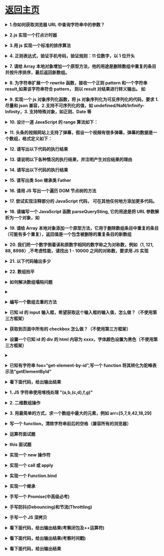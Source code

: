 # [返回主页](https://github.com/yisainan/web-interview/blob/master/README.md)

<b><details><summary>1.你如何获取浏览器 URL 中查询字符串中的参数？</summary></b>

方法一：(基础版)

```js
function getQueryString() {
  var sHref = window.location.href;
  var args = sHref.split("?");
  if (args[0] == sHref) {
    // 没有参数，直接返回空即可
    return "";
  }
  var arr = args[1].split("&");
  var obj = {};
  for (var i = 0; i < arr.length; i++) {
    var arg = arr[i].split("=");
    obj[arg[0]] = arg[1];
  }
  return obj;
}
var href = getQueryString();
console.log(href["categoryId"]);
```

方法二：(正则版,URL 存在#则不适用)

```js
function getQueryString(name) {
  var reg = new RegExp("(^|&)" + name + "=([^&]*)(&|$)");
  var r = window.location.search.substr(1).match(reg);
  if (r != null) return unescape(r[2]);
  return null;
}
console.log(getQueryString("categoryId"));
```

方法三：(正则升级版)

```js
function getQueryString(name) {
  // 未传参，返回空
  if (!name) return null;
  // 查询参数：先通过search取值，如果取不到就通过hash来取
  var after = window.location.search;
  after = after.substr(1) || window.location.hash.split("?")[1];
  // 地址栏URL没有查询参数，返回空
  if (!after) return null;
  // 如果查询参数中没有"name"，返回空
  if (after.indexOf(name) === -1) return null;
  var reg = new RegExp("(^|&)" + name + "=([^&]*)(&|$)");
  // 当地址栏参数存在中文时，需要解码，不然会乱码
  var r = decodeURI(after).match(reg);
  // 如果url中"name"没有值，返回空
  if (!r) return null;
  return r[2];
}
console.log(getQueryString("categoryId"));
```

</details>

<b><details><summary>2.js 实现一个打点计时器</summary></b>

问题描述：

1、从 start 到 end（包含 start 和 end），每隔 100 毫秒 console.log 一个数字，每次数字增幅 1
2、返回的对象中需要包含一个 cancel 方法，用于停止定时操作
3、第一个数需要立即输出

```js
// 实现法一（setTimeout()方法）：

function count(start, end) {
  if (start <= end) {
    console.log(start++);
    st = setTimeout(function() {
      count(start, end);
    }, 100);
  }
  return {
    cancel: function() {
      clearTimeout(st);
    }
  };
}
count(1, 10);

// 实现法二（setInterval()方法）：

function count(start, end) {
  console.log(start++);
  var timer = setInterval(function() {
    if (start <= end) {
      console.log(start++);
    }
  }, 100);
  return {
    cancel: function() {
      clearInterval(timer);
    }
  };
}
count(1, 10);
```

知识点：
setTimeout()方法用于在指定的毫秒数后调用函数或计算表达式。
语法：setTimeout(code, millisec)
注意：setTimeout() 只执行 code 一次。如果要多次调用，请使用 setInterval() 或者让 code 自身再次调用 setTimeout()。

setInterval() 方法可按照指定的周期（以毫秒计）来调用函数或计算表达式。
语法：setInterval(code ,millisec[,"lang"])
setInterval() 方法会不停地调用函数，直到 clearInterval() 被调用或窗口被关闭。由 setInterval() 返回的 ID 值可用作 clearInterval() 方法的参数。

</details>

<b><details><summary>3.用 js 实现一个标准的排序算法</summary></b>

一.冒泡排序

```js
function BubbleSort(array) {
  var length = array.length;
  for (var i = length - 1; i > 0; i--) {
    //用于缩小范围
    for (var j = 0; j < i; j++) {
      //在范围内进行冒泡，在此范围内最大的一个将冒到最后面
      if (array[j] > array[j + 1]) {
        var temp = array[j];
        array[j] = array[j + 1];
        array[j + 1] = temp;
      }
    }
    console.log(array);
    console.log("-----------------------------");
  }
  return array;
}

var arr = [10, 9, 8, 7, 7, 6, 5, 11, 3];
var result = BubbleSort(arr);
console.log(result);
/*
[ 9, 8, 7, 7, 6, 5, 10, 3, 11 ]
-----------------------------
[ 8, 7, 7, 6, 5, 9, 3, 10, 11 ]
-----------------------------
[ 7, 7, 6, 5, 8, 3, 9, 10, 11 ]
-----------------------------
[ 7, 6, 5, 7, 3, 8, 9, 10, 11 ]
-----------------------------
[ 6, 5, 7, 3, 7, 8, 9, 10, 11 ]
-----------------------------
[ 5, 6, 3, 7, 7, 8, 9, 10, 11 ]
-----------------------------
[ 5, 3, 6, 7, 7, 8, 9, 10, 11 ]
-----------------------------
[ 3, 5, 6, 7, 7, 8, 9, 10, 11 ]
-----------------------------
[ 3, 5, 6, 7, 7, 8, 9, 10, 11 ]
*/
```

二.选择排序

```js
function SelectionSort(array) {
  var length = array.length;
  for (var i = 0; i < length; i++) {
    //缩小选择的范围
    var min = array[i]; //假定范围内第一个为最小值
    var index = i; //记录最小值的下标
    for (var j = i + 1; j < length; j++) {
      //在范围内选取最小值
      if (array[j] < min) {
        min = array[j];
        index = j;
      }
    }
    if (index != i) {
      //把范围内最小值交换到范围内第一个
      var temp = array[i];
      array[i] = array[index];
      array[index] = temp;
    }
    console.log(array);
    console.log("---------------------");
  }
  return array;
}

var arr = [1, 10, 100, 90, 65, 5, 4, 10, 2, 4];
var result = SelectionSort(arr);
console.log(result);
/*
[ 1, 10, 100, 90, 65, 5, 4, 10, 2, 4 ]
---------------------
[ 1, 2, 100, 90, 65, 5, 4, 10, 10, 4 ]
---------------------
[ 1, 2, 4, 90, 65, 5, 100, 10, 10, 4 ]
---------------------
[ 1, 2, 4, 4, 65, 5, 100, 10, 10, 90 ]
---------------------
[ 1, 2, 4, 4, 5, 65, 100, 10, 10, 90 ]
---------------------
[ 1, 2, 4, 4, 5, 10, 100, 65, 10, 90 ]
---------------------
[ 1, 2, 4, 4, 5, 10, 10, 65, 100, 90 ]
---------------------
[ 1, 2, 4, 4, 5, 10, 10, 65, 100, 90 ]
---------------------
[ 1, 2, 4, 4, 5, 10, 10, 65, 90, 100 ]
---------------------
[ 1, 2, 4, 4, 5, 10, 10, 65, 90, 100 ]
---------------------
[ 1, 2, 4, 4, 5, 10, 10, 65, 90, 100 ]
*/
```

三.插入排序

```js
function InsertionSort(array) {
  var length = array.length;
  for (var i = 0; i < length - 1; i++) {
    //i代表已经排序好的序列最后一项下标
    var insert = array[i + 1];
    var index = i + 1; //记录要被插入的下标
    for (var j = i; j >= 0; j--) {
      if (insert < array[j]) {
        //要插入的项比它小，往后移动
        array[j + 1] = array[j];
        index = j;
      }
    }
    array[index] = insert;
    console.log(array);
    console.log("-----------------------");
  }
  return array;
}

var arr = [100, 90, 80, 62, 80, 8, 1, 2, 39];
var result = InsertionSort(arr);
console.log(result);
/*
[ 90, 100, 80, 62, 80, 8, 1, 2, 39 ]
-----------------------
[ 80, 90, 100, 62, 80, 8, 1, 2, 39 ]
-----------------------
[ 62, 80, 90, 100, 80, 8, 1, 2, 39 ]
-----------------------
[ 62, 80, 80, 90, 100, 8, 1, 2, 39 ]
-----------------------
[ 8, 62, 80, 80, 90, 100, 1, 2, 39 ]
-----------------------
[ 1, 8, 62, 80, 80, 90, 100, 2, 39 ]
-----------------------
[ 1, 2, 8, 62, 80, 80, 90, 100, 39 ]
-----------------------
[ 1, 2, 8, 39, 62, 80, 80, 90, 100 ]
-----------------------
[ 1, 2, 8, 39, 62, 80, 80, 90, 100 ]
*/
```

四.希尔排序
五.归并排序
六.快速排序

</details>

<b><details><summary>4. 正则表达式，验证手机号码，验证规则：11 位数字，以 1 位开头</summary></b>

```js
checkphonenumber(number) {
	if (number == null || number.length != 11) {
		return false
	} else {
		// 移动号段正则表达式
		var pat1 = '^((13[4-9])|(147)|(15[0-2,7-9])|(178)|(18[2-4,7-8]))\\d{8}|(1705)\\d{7}$';
		// 联通号段正则表达式
		var pat2 = '^((13[0-2])|(145)|(15[5-6])|(176)|(18[5,6]))\\d{8}|(1709)\\d{7}$';
		// 电信号段正则表达式
		var pat3 = '^((133)|(153)|(177)|(18[0,1,9])|(149))\\d{8}$';
		// 虚拟运营商正则表达式
		var pat4 = '^((170))\\d{8}|(1718)|(1719)\\d{7}$';
		if (!part1.test(number)) {
			return false
		}
		if (!part2.test(number)) {
			return false
		}
		if (!part3.test(number)) {
			return false
		}
		if (!part4.test(number)) {
			return false
		}
	}
	return true
}
```

</details>

<b><details><summary>7. 请给 Array 本地对象增加一个原型方法，他的用途是删除数组中重复的条目并按升序排序，最后返回新数组。</summary></b>

```js
Array.prototype.distinct = function() {
  var ret = [];
  for (var i = 0; i < this.length; i++) {
    for (var j = i + 1; j < this.length; ) {
      if (this[i] === this[j]) {
        ret.push(this.splice(j, 1)[0]);
      } else {
        j++;
      }
    }
  }
  return ret;
};
console.log(["a", "b", "c", "d", "b", "a", "e"].distinct()); // ["a", "b"]
```

</details>

<b><details><summary>8. 为字符串扩展一个 rewrite 函数，接收一个正则 pattern 和一个字符串 result,如果该字符串符合 pattern， 则以 result 对结果进行转义输出。 如</summary></b>

```js
"/foo".rewrite(/^\/foo/, "/bar");
"u1234".rewrite(/^\/u(\d+)/, "/user/$1");
"/i".rewrite(/^\o/, "/ooo");
```

</details>

<b><details><summary>9. 实现一个 js 对象序列化函数，将 js 对象序列化为可反序列化的代码，要求 1.尽量和 json 兼容，2.支持不可序列化的值，如 undefined/NaN/Infinify-Infinity，3. 支持特殊对象，如正则、Date 等</summary></b>

```js
serialize({});
serialize({ a: "b" });
serialize({ a: 0 / 0 });
serialize({ a: /foo/ });
```

</details>

<b><details><summary>10. 设计一道 JavaScript 的 range 算法如下：</summary></b>

range(1, 10, 3) 返回 [1, 4, 7, 10];
range('A', 'F', 2) 返回 ['A', 'C', 'E']
// 请使用 JavaScript 语言实现该功能（可以使用 ES6）

</details>

<b><details><summary>11. 头条的视频网站上支持了弹幕，假设一个视频有很多弹幕，弹幕的数据是一个数组，格式定义如下：</summary></b>

```

[
    {
        time: Number,
        content: String
    },
    {
        time: Number,
        content: String
    }...
]
(其中 time 表示时间，content表示弹幕内容)，那么如何快速定位到某个时间点的弹幕，请编码实现（不使用数组的 sort 方法）

```

</details>

<b><details><summary>12. 请写出以下代码的执行结果</summary></b>

```
(function() {
    fn();
    var fn = function() {
        alert(1);
    }
    fn();
    function fn() {
        alert(2)
    }
})()
```

</details>

<b><details><summary>13. 请说明以下各种情况的执行结果，并注明产生对应结果的理由</summary></b>

```
function doSomething() {
    alert(this);
}

a) element.onclick = doSomething, 点击 element 元素后
b) element.onclick = function() doSomething(){}, 点击 element 元素后
c) 直接执行 doSomething()
```

</details>

<b><details><summary>14. 请写出以下代码的执行结果</summary></b>

```
var obj = {};
var events = { m1: "clicked", m2: "changed"};
for(e in events) {
    obj[e] = function() {
        alert(events[e])
    }
}

alert(obj.m1 == obj.m2);
obj.m1();
obj.m2();
```

</details>

<b><details><summary>15. 请写出类 Son 继承类 Father</summary></b>
function Father() {}
function Son() {}

</details>

<b><details><summary>16. 请用 JS 写出一个遍历 DOM 节点树的方法</summary></b>

</details>

<b><details><summary>17. 尝试实现注释部分的 JavaScript 代码， 可在其他任何地方添加更多代码。</summary></b>

```
var Obj = function(msg) {
    this.msg = msg;
    this.shout = function () {
        alert(this.msg)
    }
    this.waitAndShout = function() {
        // 隔五秒钟后执行上面的 shout 方法
    }
}
```

</details>

<b><details><summary>18. 请编写一个 JavaScript 函数 parseQuerySting, 它的用途是把 URL 参数解析为一个对象，如</summary></b>

```
var url = "http://www.58.com/index.aspx?key0=0&key1=1&key2=2..."
var obj = parseQuerySting(url);
alert(obj.key0) // 输出 0
```

</details>

<b><details><summary>19. 请给 Array 本地对象添加一个原型方法，它用于删除数组条目中重复的条目（可能有多个重复），返回值是一个包含被删除的重复条目的新数组</summary></b>

</details>

<b><details><summary>20. 我们把一个数字倒着读和原数字相同的数字称之为对称数，例如（1, 121, 88, 8998）,不考虑性能，请找出 1 - 10000 之间的对称数，要求用 JS 实现</summary></b>

</details>

<b><details><summary>21. 以下代码输出多少</summary></b>

```js
var name = "world";
(function () {
    if (typeof name === "undefined") {
        var name = "jack";
        console.log("Hi!" + name);
    } else {
        console.log("Hello," + name)
    }
})()

==> Hi!jack

var name = "world";
(function (name) {
    if (typeof name === "undefined") {
        var name = "jack";
        console.log("Hi!" + name);
    } else {
        console.log("Hello," + name)
    }
})(name)

==> Hello,world
```

</details>

<b><details><summary>22. 数组拍平</summary></b>

</details>

<b><details><summary>如何解决数组塌陷问题</summary></b>

```js
// 1 使用i--
for (var i = 0; i < arr.length; i++) {
  if (arr[i] === 4) {
    arr.splice(i, 1);
    i--;
  }
}
console.log(arr);

// 2 从数组的末尾一项开始遍历
for (var i = arr.length; i >= 0; i--) {
  if (arr[i] === 4) {
    arr.splice(i, 1);
  }
}
console.log(arr);
```

</details>

<b><details><summary></summary></b>

```js
function fun(n, o) {
  console.log(o);
  return {
    fun: function(m) {
      return fun(m, n);
    }
  };
}
//    var a = fun(0);
//    a.fun(1)
//    a.fun(2)
//    a.fun(3)

// 打印
// undefined 0 0 0

//    var b = fun(0).fun(1).fun(2).fun(3)
// 打印 undefined 0 1 2

var c = fun(0).fun(1);
c.fun(2);
c.fun(3);
// 打印
// undefined 0 1 1
```

</details>

<b><details><summary>编写一个数组去重的方法</summary></b>

</details>

<b><details><summary>已知 id 的 input 输入框，希望获取这个输入框的输入值，怎么做？（不使用第三方框架）</summary></b>

document.getElementById('id').value

</details>

<b><details><summary>获取到页面中所有的 checkbox 怎么做？（不使用第三方框架）</summary></b>

var domList = document.getElementsByTagName('input')
var ckList = []; // 返回的所有的 checkbox
var len = domList.length
for (var i = 0; i < len; i++) {
if (domList[i].type == 'checkbox') {
ckList.push(domList[i])
}
}

</details>

<b><details><summary>设置一个已知 id 的 div 的 html 内容为 xxxx，字体颜色设置为黑色（不使用第三方框架）</summary></b>

```
var dom = document.getElementById('id');
dom.innerHTML = 'xxxx';
dom.style.color = '#000'; // 'black'
```

</details>

<b><details><summary></summary></b>

2 == true
[] == false
[] == ![]

</details>

<b><details><summary>已知有字符串 foo=“get-element-by-id”,写一个 function 将其转化为驼峰表示法“getElementById”</summary></b>

```js
var string = "get-element-by-id";

function combo(msg) {
  var arr = msg.split("-"); //split("-")以-为分隔符截取字符串，返回数组
  for (var i = 1; i < arr.length; i++) {
    arr[i] = arr[i].charAt(0).toUpperCase() + arr[i].slice(1);
  }
  msg = arr.join(""); //join()返回字符串
  return msg;
}
console.log(combo(string));
```

</details>

<b><details><summary>看下面代码，给出输出结果</summary></b>

```js
for (var i = 1; i <= 3; i++) {
  setTimeout(() => {
    console.log(i);
  }, 0);
}
// 4 4 4
```

如何输出 1 2 3

立即执行函数

```js
for (var i = 1; i <= 3; i++) {
  setTimeout(
    (i => {
      console.log(i);
    })(i),
    0
  );
}
```

闭包

```js
for (var i = 1; i <= 3; i++) {
  setTimeout(
    (() => {
      var j = i;
      return function() {
        console.log(j);
      };
    })(),
    0
  );
}
```

</details>

<b><details><summary>1. JS 字符串使用堆栈处理 "(a,b,(c,d),f,g)"</summary></b>

</details>

<b><details><summary>2. 二维数组操作</summary></b>

</details>

<b><details><summary>3. 用最简单的方式，求一个数组中最大的元素，例如 arr=[5,7,9,42,18,29]</summary></b>

```js
var a = [1, 2, 3, 5];
alert(Math.max.apply(null, a)); //最大值
alert(Math.min.apply(null, a)); //最小值
```

</details>

<b><details><summary>写一个 function，清除字符串前后的空格（兼容所有的浏览器）</summary></b>

```js
//重写trim方法
if (!String.prototype.trim) {
  String.prototype.trim = function() {
    return this.replace(/^\s+/, "").replace(/\s+$/, "");
  };
}
```

</details>

<b><details><summary>运算符面试题</summary></b>

```js
var a = 10,
  b = 20,
  c = 30;
++a;
a++;
e = ++a + ++b + c++ + a++;
console.log(e); // 77
```

</details>

<b><details><summary>this 面试题</summary></b>

```
 this指向了谁？
 看函数在执行的时候是如何调用的，
 1 如果这个函数是用普通函数调用模式来进行调用，它内部的this指向了window
 2如果一个函数在调用的时候是通过对象方法模式来进行调用，则它内部的this就是我们的对象
 3 如果一个函数在调用的时候通过构造函数模式调用，则它内部的this指向了生成的实例
 4 如果这个函数是通过方法借用模式调用，则这个函数内部的this就是我们手动指定this。
```

```js
//#1题
function Fn() {
  console.log(this);
}
Fn(); //window 普通函数调用模式
new Fn(); //{}  构造函数调用模式
Fn.apply(Fn); // Fn的函数体   方法借用模式

//#2题
var o = {
  f: function() {
    console.log(this);
  },
  2: function() {
    console.log(this);
    console.log(this.__proto__ === o[2].prototype);
  }
};
o.f(); //o   对象调用模式
o[2](); //o  对象调用模式
new o[2](); //存疑，存在着优先级的问题 {}  通过构造函数模式进行调用
o.f.call([1, 2]); //[1,2]   call方法进行方法借用。
o[2].call([1, 2, 3, 4]); // [1,2,3,4]  call方法进行方法借用

//#3题
var name = "out";
var obj = {
  name: "in",
  prop: {
    name: "inside",
    getName: function() {
      return this.name;
    }
  }
};

console.log(obj.prop.getName()); //对象调用模式来进行调用  obj.prop.name  'inside'
var test = obj.prop.getName; // 把test这个变量指向了obj.prop.getName所在的内存地址。
console.log(test()); //普通函数模式来进行调用  window 'out'
console.log(obj.prop.getName.apply(window)); //方法借用模式  'out'
console.log(obj.prop.getName.apply(this)); //方法借用模式  'out'
console.log(this === window); //true

//#4题
var length = 10;
function fn() {
  console.log(this.length);
}
var obj = {
  length: 5,
  method: function(f) {
    console.log(this);
    f(); // f在调用的时候是什么调用模式？普通函数调用模式  window.length  10
    arguments[0](); // 通过什么模式来进行调用的。执行之前有[]和.就是对象调用模式。
    //arguments是一个类数组，也就是一个对象，就是通过arguments来进行调用的
    //arguments.length实参的数量。实参长度是1
    //通过arguments对象进行调用，因此函数内部的this是  arguments
    // 如果一个函数在调用的时候它前面有call和apply那么就肯定是方法借用模式调用
    arguments[0].call(this);
    // 调用method方法是通过obj.method 因此在这里的this就是 obj
    //通过call方法把fn内的this指向了obj
    // 输出obj.length  5
  }
};
obj.method(fn);

//#5题
function Foo() {
  getName = function() {
    console.log(1);
  };
  return this;
}
Foo.getName = function() {
  console.log(2);
};
Foo.prototype.getName = function() {
  console.log(3);
};
var getName = function() {
  console.log(4);
};
function getName() {
  console.log(5);
}
//请写出以下输出结果：
Foo.getName(); //2
getName(); //4
Foo().getName(); //1
getName(); //1
new Foo.getName(); //2
new Foo().getName(); //3
new new Foo().getName(); //3
// new Foo()创建了一个构造函数，然后这个函数再去访问getName这个函数，
//对它进行调用
/*console.log(new Foo().getName)*/
/*var o = new new Foo().getName(); //
    console.log(o.__proto__===Foo.prototype.getName.prototype)*/
//用new Foo创建出来了一个实例，然后这个实例去访问 (new Foo().getName)

/*console.log(new new Foo().getName())

    console.log(new Foo().getName())*/

/*function Foo() {
        getName = function () {
            console.log(1);
        };
        return this;
    }
    var getName;
    Foo.getName = function () {
        console.log(2);
    };
    Foo.prototype.getName = function () {
        console.log(3);
    };
    getName = function () {
        console.log(4);
    };
    //请写出以下输出结果：
    Foo.getName();// 2
    getName();//4
/!*    Foo().getName();//!*!/
    window.getName()//1
    getName();//1
  /!*  var o = new Foo.getName();//2
    console.log(o);// {}
    console.log(o.__proto__===Foo.getName.prototype)//true*!/
    new Foo.getName();// 2
    new Foo().getName();//
    new new Foo().getName();*/

//#6题
var obj = {
  fn: function() {
    console.log(this);
  }
};
obj.fn(); //obj
var f = obj.fn;
f(); //window
console.log(f === obj.fn); // true

// f和obj.fn是同一个函数，但是他们在调用的时候使用的函数调用模式不同，因此，它们内部的this指向也就不同。

// #7题
var arr = [
  function() {
    console.log(this);
  }
];
arr[0](); //数组本身
//数组也是一个复杂数据类型，也是一个对象，那用数组去调用函数，使用的模式就是对象方法调用模式。
function f() {
  console.log(this);
}
function fn() {
  console.log(arguments); // 类数组，也是就一个对象    [0:function f(){}]
  console.log(this); // window
  arguments[0]();
  console.log(arguments[0]); //内部的this就是arguments
  // 通过arguments对f这个方法进行调用，使用的是对象方法调用模式。
}
fn(f);

// #8题
function SuperClass() {
  this.name = "women";
  this.bra = ["a", "b"];
}

SuperClass.prototype.sayWhat = function() {
  console.log("hello");
};

function SubClass() {
  this.subname = "you sister";
  SuperClass.call(this);
}

var sub = new SubClass();
console.log(sub.sayWhat());
```

</details>

<b><details><summary>实现一个 new 操作符</summary></b>

```js
function New(func) {
  var res = {};
  if (func.prototype !== null) {
    res.__proto__ = func.prototype;
  }
  var ret = func.apply(res, Array.prototype.slice.call(arguments, 1));
  if ((typeof ret === "object" || typeof ret === "function") && ret !== null) {
    return;
    ret;
  }
  return;
  res;
}
var obj = New(A, 1, 2);
// equals to
var obj = new A(1, 2);
```

</details>

<b><details><summary>实现一个 call 或 apply</summary></b>
call

```js
Function.prototype.call2 = function(context) {
  var context = context || window;
  context.fn = this;

  var args = [];
  for (var i = 1, len = arguments.length; i < len; i++) {
    args.push("arguments[" + i + "]");
  }

  var result = eval("context.fn(" + args + ")");

  delete context.fn;
  return result;
};
```

apply

```js
Function.prototype.apply2 = function(context, arr) {
  var context = Object(context) || window;
  context.fn = this;

  var result;
  if (!arr) {
    result = context.fn();
  } else {
    var args = [];
    for (var i = 0, len = arr.length; i < len; i++) {
      args.push("arr[" + i + "]");
    }
    result = eval("context.fn(" + args + ")");
  }

  delete context.fn;
  return result;
};
```

</details>

<b><details><summary>实现一个 Function.bind</summary></b>

```js
Function.prototype.bind2 = function(context) {
  if (typeof this !== "function") {
    throw new Error(
      "Function.prototype.bind - what is trying to be bound is not callable"
    );
  }
  var self = this;
  var args = Array.prototype.slice.call(arguments, 1);
  var fNOP = function() {};
  var fbound = function() {
    self.apply(
      this instanceof self ? this : context,
      args.concat(Array.prototype.slice.call(arguments))
    );
  };
  fNOP.prototype = this.prototype;
  fbound.prototype = new fNOP();
  return fbound;
};
```

</details>

<b><details><summary>实现一个继承</summary></b>

```js
function Parent(name) {
  this.name = name;
}

Parent.prototype.sayName = function() {
  console.log("parent name:", this.name);
};

function Child(name, parentName) {
  Parent.call(this, parentName);
  this.name = name;
}

function create(proto) {
  function F() {}
  F.prototype = proto;
  return new F();
}
Child.prototype = create(Parent.prototype);
Child.prototype.sayName = function() {
  console.log("child name:", this.name);
};

Child.prototype.constructor = Child;
var parent = new Parent("汪某");
parent.sayName(); // parent name: 汪某
var child = new Child("son", "汪某");
```

</details>

<b><details><summary>手写一个 Promise(中高级必考)</summary></b>

```js
function myPromise(constructor) {
  let self = this;
  self.status = "pending";
  //定义状态改变前的初始状态
  self.value = undefined;
  //定义状态为resolved的时候的状态
  self.reason = undefined;
  //定义状态为rejected的时候的状态
  function resolve(value) {
    //两个==="pending"，保证了状态的改变是不可逆的
    if (self.status === "pending") {
      self.value = value;
      self.status = "resolved";
    }
  }
  function reject(reason) {
    //两个==="pending"，保证了状态的改变是不可逆的
    if (self.status === "pending") {
      self.reason = reason;
      self.status = "rejected";
    }
  }
  //捕获构造异常
  try {
    constructor(resolve, reject);
  } catch (e) {
    reject(e);
  }
}

//同时，需要在 myPromise的原型上定义链式调用的 then方法：
myPromise.prototype.then = function(onFullfilled, onRejected) {
  let self = this;
  switch (self.status) {
    case "resolved":
      onFullfilled(self.value);
      break;
    case "rejected":
      onRejected(self.reason);
      break;
    default:
  }
};

//测试一下：
var p = new myPromise(function(resolve, reject) {
  resolve(1);
});
p.then(function(x) {
  console.log(x);
});
```

</details>

<b><details><summary>手写防抖(Debouncing)和节流(Throttling)</summary></b>

```js
// 防抖函数
function debounce(fn, wait) {
  let timer;
  return function() {
    if (timer) clearTimeout(timer);
    timer = setTimeout(() => {
      fn.apply(this, arguments);
    }, wait);
  };
}
```

```js
// 节流函数
function throttle(fn, wait) {
  let prev = new Date();
  return function() {
    const args = arguments;
    const now = new Date();
    if (now - prev > wait) {
      fn.apply(this, args);
      prev = new Date();
    }
  };
}
```

</details>

<b><details><summary>手写一个 JS 深拷贝</summary></b>

```js
function deepCopy(obj) {
  //判断是否是简单数据类型，
  if (typeof obj == "object") {
    //复杂数据类型
    var result = obj.constructor == Array ? [] : {};
    for (let i in obj) {
      result[i] = typeof obj[i] == "object" ? deepCopy(obj[i]) : obj[i];
    }
  } else {
    //简单数据类型 直接 == 赋值
    var result = obj;
  }
  return result;
}
```

</details>

<b><details><summary>看下面代码，给出输出结果(考察闭包及++运算符)</summary></b>

```js
function Foo() {
  var i = 0;
  return function() {
    console.log(i++);
  };
}
var f1 = Foo(),
  f2 = Foo();

f1(); // 0
f1(); // 1
f2(); // 0
```

```js
function fn() {
  var a = 1;
  return function() {
    a++;
    console.log(a);
  };
}
var b = fn();
console.log(b());
// 2
```

```js
function fn() {
  var a = 1;
  return function() {
    console.log(a++);
  };
}
var b = fn();
console.log(b());
// 1
```

</details>

<b><details><summary>看下面代码，给出输出结果(考察时间戳)</summary></b>

```js
//总结：第一个setTimeout，时间间隔<1000的话，输出1000多，>1000的话，输出间隔值多
//     第二个setTimeout，是1000+时间间隔
var dateNum = new Date();
setTimeout(function() {
  console.log(new Date() - dateNum);
}, 1200); //1200多
while (new Date() - dateNum < 1000) {
  var a = 1;
}
setTimeout(function() {
  console.log(new Date() - dateNum);
}, 1500); // 2500左右
```

</details>

<b><details><summary>看下面代码，给出输出结果</summary></b>

</details>
